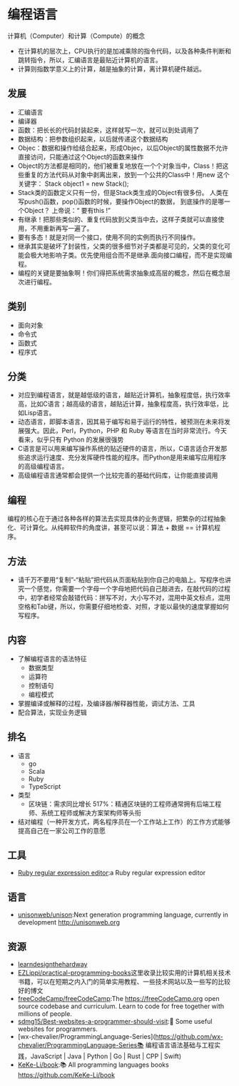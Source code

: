 # 编程语言

计算机（Computer）和计算（Compute）的概念

* 在计算机的层次上，CPU执行的是加减乘除的指令代码，以及各种条件判断和跳转指令，所以，汇编语言是最贴近计算机的语言。
* 计算则指数学意义上的计算，越是抽象的计算，离计算机硬件越远。

## 发展

* 汇编语言
* 编译器
* 函数：把长长的代码封装起来，这样就写一次，就可以到处调用了
* 数据结构：把参数组织起来，以后就传递这个数据结构
* Objec：数据和操作给结合起来，形成Objec，以后Object的属性数据不允许直接访问，只能通过这个Object的函数来操作
* Object的方法都是相同的，他们被重复地放在一个个对象当中，Class！把这些重复的方法代码从对象中剥离出来，放到一个公共的Class中！用new 这个关键字： Stack object1 = new Stack(); 
* Stack类的函数定义只有一份，但是Stack类生成的Object有很多份。 人类在写push()函数，pop()函数的时候，要操作Object的数据， 到底操作的是哪一个Object？ 上帝说：“ 要有this !”
* 有继承！把那些类似的、重复代码放到父类当中去，这样子类就可以直接使用，不用重新再写一遍了。
* 要有多态！就是对同一个接口，使用不同的实例而执行不同操作。
* 继承其实是破坏了封装性，父类的很多细节对子类都是可见的，父类的变化可能会极大地影响子类。优先使用组合而不是继承.面向接口编程，而不是实现编程。
* 编程的关键是要抽象啊！你们得把系统需求抽象成高层的概念，然后在概念层次进行编程。

## 类别

* 面向对象
* 命令式
* 函数式
* 程序式

## 分类

* 对应到编程语言，就是越低级的语言，越贴近计算机，抽象程度低，执行效率高，比如C语言；越高级的语言，越贴近计算，抽象程度高，执行效率低，比如Lisp语言。
* 动态语言，即脚本语言，因其易于编写和易于运行的特性，被预测在未来将发展强大。因此，Perl，Python，PHP 和 Ruby 等语言在当时非常流行。今天看来，似乎只有 Python 的发展很强势
* C语言是可以用来编写操作系统的贴近硬件的语言，所以，C语言适合开发那些追求运行速度、充分发挥硬件性能的程序。而Python是用来编写应用程序的高级编程语言。
* 高级编程语言通常都会提供一个比较完善的基础代码库，让你能直接调用

## 编程

编程的核心在于通过各种各样的算法去实现具体的业务逻辑，把繁杂的过程抽象化、可计算化。从纯粹软件的角度讲，甚至可以说：算法 + 数据 == 计算机程序。

## 方法

* 请千万不要用“复制”-“粘贴”把代码从页面粘贴到你自己的电脑上。写程序也讲究一个感觉，你需要一个字母一个字母地把代码自己敲进去，在敲代码的过程中，初学者经常会敲错代码：拼写不对，大小写不对，混用中英文标点，混用空格和Tab键，所以，你需要仔细地检查、对照，才能以最快的速度掌握如何写程序。

## 内容

* 了解编程语言的语法特征
    - 数据类型
    - 运算符
    - 控制语句
    - 编程模式
* 掌握编译或解释的过程，及编译器/解释器性能，调试方法、工具
* 配合算法，实现业务逻辑

## 排名

* 语言
    - go
    - Scala
    - Ruby
    - TypeScript
* 类型
    - 区块链：需求同比增长 517%：精通区块链的工程师通常拥有后端工程师、系统工程师或解决方案架构师等头衔
* 结对编程（一种开发方式，两名程序员在一个工作站上工作）的工作方式能够提高自己在一家公司工作的意愿

## 工具

* [Ruby regular expression editor](https://rubular.com):a Ruby regular expression editor

## 语言

* [unisonweb/unison](https://github.com/unisonweb/unison):Next generation programming language, currently in development http://unisonweb.org

## 资源

* [learndesignthehardway](https://www.learndesignthehardway.com)
* [EZLippi/practical-programming-books](https://github.com/EZLippi/practical-programming-books)这里收录比较实用的计算机相关技术书籍，可以在短期之内入门的简单实用教程、一些技术网站以及一些写的比较好的博文
* [freeCodeCamp/freeCodeCamp](https://github.com/freeCodeCamp/freeCodeCamp):The https://freeCodeCamp.org open source codebase and curriculum. Learn to code for free together with millions of people.
* [sdmg15/Best-websites-a-programmer-should-visit](https://github.com/sdmg15/Best-websites-a-programmer-should-visit):🔗 Some useful websites for programmers.
* [wx-chevalier/ProgrammingLanguage-Series](https://github.com/wx-chevalier/ProgrammingLanguage-Series📚 编程语言语法基础与工程实践，JavaScript | Java | Python | Go | Rust | CPP | Swift)
* [KeKe-Li/book](https://github.com/KeKe-Li/book):📚 All programming languages books https://github.com/KeKe-Li/book
